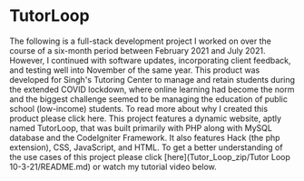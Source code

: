 # TutorLoop
The following is a full-stack development project I worked on over the course of a six-month period between February 2021 and July 2021. However, I continued with software updates, incorporating client feedback, and testing well into November of the same year. This product was developed for Singh's Tutoring Center to manage and retain students during the extended COVID lockdown, where online learning had become the norm and the biggest challenge seemed to be managing the education of public school (low-income) students. To read more about why I created this product please click here. This project features a dynamic website, aptly named TutorLoop, that was built primarily with PHP along with MySQL database and the CodeIgniter Framework. It also features Hack (the php extension), CSS, JavaScript, and HTML. To get a better understanding of the use cases of this project please click [here](Tutor_Loop_zip/Tutor Loop 10-3-21/README.md) or watch my tutorial video below. 


